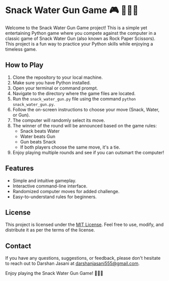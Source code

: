 # Snack Water Gun Game 🎮 🐍💧🔫

Welcome to the Snack Water Gun Game project! This is a simple yet entertaining Python game where you compete against the computer in a classic game of Snack Water Gun (also known as Rock Paper Scissors). This project is a fun way to practice your Python skills while enjoying a timeless game.

## How to Play
1. Clone the repository to your local machine.
2. Make sure you have Python installed.
3. Open your terminal or command prompt.
4. Navigate to the directory where the game files are located.
5. Run the `snack_water_gun.py` file using the command `python snack_water_gun.py`.
6. Follow the on-screen instructions to choose your move (Snack, Water, or Gun).
7. The computer will randomly select its move.
8. The winner of the round will be announced based on the game rules:
   - Snack beats Water
   - Water beats Gun
   - Gun beats Snack
   - If both players choose the same move, it's a tie.
9. Enjoy playing multiple rounds and see if you can outsmart the computer!

## Features
- Simple and intuitive gameplay.
- Interactive command-line interface.
- Randomized computer moves for added challenge.
- Easy-to-understand rules for beginners.

## License
This project is licensed under the [MIT License](LICENSE). Feel free to use, modify, and distribute it as per the terms of the license.

## Contact
If you have any questions, suggestions, or feedback, please don't hesitate to reach out to Darshan Jasani at darshanjasani555@gmail.com.

Enjoy playing the Snack Water Gun Game! 🐍💧🔫
